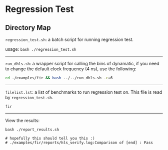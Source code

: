 # Regression Test

## Directory Map

`regression_test.sh`: a batch script for running regression test.

usage: `bash ./regression_test.sh`

---

`run_dhls.sh`: a wrapper script for calling the bins of dynamatic, if you need
to change the default clock frequency (4 ns), use the following:

```sh
cd ./examples/fir && bash ../../run_dhls.sh -c=6
```

---
`filelist.lst`: a list of benchmarks to run regression test on. This file is
read by `regression_test.sh`.
```
fir
```

---

View the results:
```
bash ./report_results.sh

# hopefully this should tell you this :)
# ./examples/fir/reports/hls_verify.log:Comparison of [end] : Pass
```

